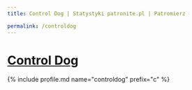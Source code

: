 ```yaml
---
title: Control Dog | Statystyki patronite.pl | Patromierz

permalink: /controldog
---
```


# [Control Dog](https://patronite.pl/controldog)

{% include profile.md name="controldog" prefix="c" %}
